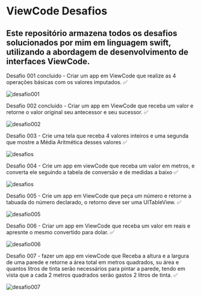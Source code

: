 # ViewCode Desafios
## Este repositório armazena todos os desafios solucionados por mim em linguagem swift, utilizando a abordagem de desenvolvimento  de interfaces ViewCode.

Desafio 001 concluido - Criar um app em ViewCode que realize as 4 operações básicas  com os valores imputados. :white_check_mark:

![desafio001](https://user-images.githubusercontent.com/97313575/170421932-0ed9093f-43b0-412c-88a6-1d81eb1494d7.png)

Desafio 002 concluido - Criar um app em ViewCode que receba um valor e retorne o valor original seu antecessor e seu sucessor. :white_check_mark:

![desafio002](https://user-images.githubusercontent.com/97313575/171788702-32739bd2-a27f-40f9-aad4-be5db8439334.png)

Desafio 003 - Crie uma tela que receba 4 valores inteiros e uma segunda que mostre a Média Aritmética desses valores :white_check_mark:

![desafios](https://user-images.githubusercontent.com/97313575/171987377-a9638fe5-9d85-43e6-b1bd-b29f32063701.png)

Desafio 004 - Crie um app em viewCode que receba um valor em metros, e converta ele seguindo a tabela de conversão e de medidas a baixo :white_check_mark:

![desafios](https://user-images.githubusercontent.com/97313575/172033290-5e5a1e84-e90b-4bcf-906d-e3cab79e8783.png)

Desafio 005 - Crie um app em ViewCode que peça um número e retorne a tabuada do número declarado, o retorno deve ser uma UITableView. :white_check_mark:

![desafio005](https://user-images.githubusercontent.com/97313575/172264165-c90ffa0c-ba1f-438c-9582-a3e1e05fe76d.gif)

Desafio 006 - Criar um app em ViewCode que receba um valor em reais e apresnte o mesmo convertido para dolar. :white_check_mark:

![desafio006](https://user-images.githubusercontent.com/97313575/172531460-b19edc44-574a-40d4-b8b3-d3274a718347.png)

Desafio 007 - fazer um app em viewCode que Receba a altura e a largura de uma parede e retorne a área total em metros quadrados, su área e quantos litros de tinta serão necessários para pintar a parede, tendo em vista que a cada 2 metros quadrados serão gastos 2 litros de tinta. :white_check_mark:

![desafio007](https://user-images.githubusercontent.com/97313575/172779761-cd818e80-337e-4ecf-b771-86f0de3a9f02.png)
